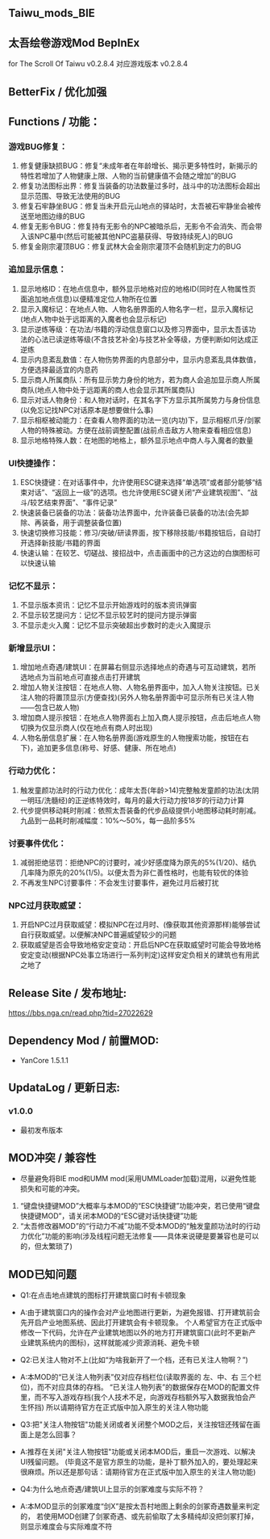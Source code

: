 ## Taiwu_mods_BIE
## 太吾绘卷游戏Mod BepInEx

for The Scroll Of Taiwu v0.2.8.4
对应游戏版本 v0.2.8.4

## BetterFix / 优化加强

## Functions / 功能：
### 游戏BUG修复：
1. 修复健康缺损BUG：修复“未成年者在年龄增长、揭示更多特性时，新揭示的特性若增加了人物健康上限、人物的当前健康值不会随之增加”的BUG
1. 修复功法图标出界：修复当装备的功法数量过多时，战斗中的功法图标会超出显示范围、导致无法使用的BUG
1. 修复石牢静坐BUG：修复当未开启元山地点的驿站时，太吾被石牢静坐会被传送至地图边缘的BUG
1. 修复无影令BUG：修复持有无影令的NPC被暗杀后，无影令不会消失、而会带入该NPC墓中(然后可能被其他NPC盗墓获得、导致持续死人)的BUG
1. 修复金刚宗灌顶BUG：修复武林大会金刚宗灌顶不会随机到定力的BUG

### 追加显示信息：
1. 显示地格ID：在地点信息中，额外显示地格对应的地格ID(同时在人物属性页面追加地点信息)以便精准定位人物所在位置
1. 显示入魔标记：在地点人物、人物名册界面的人物名字一栏，显示入魔标记(地点人物中处于远距离的入魔者也会显示标记)
1. 显示逆练等级：在功法/书籍的浮动信息窗口以及修习界面中，显示太吾该功法的心法已读逆练等级(不含技艺补全)与技艺补全等级，方便判断如何达成正逆练
1. 显示内息紊乱数值：在人物伤势界面的内息部分中，显示内息紊乱具体数值，方便选择最适宜的内息药
1. 显示商人所属商队：所有显示势力身份的地方，若为商人会追加显示商人所属商队(地点人物中处于远距离的商人也会显示其所属商队)
1. 显示对话人物身份：和人物对话时，在其名字下方显示其所属势力与身份信息(以免忘记找NPC对话原本是想要做什么事)
1. 显示相枢被动能力：在查看人物界面的功法一览(内功)下，显示相枢爪牙/剑冢人物的特殊被动。方便在战前调整配置(战前点击敌方人物来查看相应信息)
1. 显示地格特殊人数：在地图的地格上，额外显示地点中商人与入魔者的数量

### UI快捷操作：
1. ESC快捷键：在对话事件中，允许使用ESC键来选择“单选项”或者部分能够“结束对话”、“返回上一级”的选项。也允许使用ESC键关闭“产业建筑视图”、“战斗/较艺结束界面”、“事件记录”
1. 快速装备已装备的功法：装备功法界面中，允许装备已装备的功法(会先卸除、再装备，用于调整装备位置)
1. 快速切换修习技能：修习/突破/研读界面，按下移除技能/书籍按钮后，自动打开选择新技能/书籍的界面
1. 快速认输：在较艺、切磋战、接招战中，点击画面中的己方这边的白旗图标可以快速认输

### 记忆不显示：
1. 不显示版本资讯：记忆不显示开始游戏时的版本资讯弹窗
1. 不显示较艺提问方：记忆不显示较艺时的提问方提示弹窗
1. 不显示走火入魔：记忆不显示突破超出步数时的走火入魔提示

### 新增显示UI：
1. 增加地点奇遇/建筑UI：在屏幕右侧显示选择地点的奇遇与可互动建筑，若所选地点为当前地点可直接点击打开建筑
1. 增加人物关注按钮：在地点人物、人物名册界面中，加入人物关注按钮。已关注人物的将置顶显示(方便查找)(另外人物名册界面中可显示所有已关注人物——包含已故人物)
1. 增加商人提示按钮：在地点人物界面右上加入商人提示按钮，点击后地点人物切换为仅显示商人(仅在地点有商人时出现)
1. 人物名册信息扩展：在人物名册界面(游戏原生的人物搜索功能，按钮在右下)，追加更多信息(称号、好感、健康、所在地点)

### 行动力优化：
1. 触发童颜功法时的行动力优化：成年太吾(年龄>14)完整触发童颜的功法(太阴一明珏/洗髓经)的正逆练特效时，每月的最大行动力按18岁的行动力计算
1. 代步提供移动耗时削减：依照太吾装备的代步品级提供小地图移动耗时削减。九品到一品耗时削减幅度：10%～50%，每一品阶多5%

### 讨要事件优化：
1. 减弱拒绝惩罚：拒绝NPC的讨要时，减少好感度降为原先的5%(1/20)、结仇几率降为原先的20%(1/5)。以便太吾为非仁善性格时，也能有较优的体验
1. 不再发生NPC讨要事件：不会发生讨要事件，避免过月后被打扰

### NPC过月获取威望：
1. 开启NPC过月获取威望：模拟NPC在过月时、(像获取其他资源那样)能够尝试自行获取威望。以便解决NPC普遍威望较少的问题
1. 获取威望是否会导致地格安定变动：开启后NPC在获取威望时可能会导致地格安定变动(根据NPC处事立场进行一系列判定)这样安定负相关的建筑也有用武之地了

## Release Site / 发布地址:
https://bbs.nga.cn/read.php?tid=27022629

## Dependency Mod / 前置MOD:
* YanCore 1.5.1.1

## UpdataLog / 更新日志:

### v1.0.0
* 最初发布版本

## MOD冲突 / 兼容性
* 尽量避免将BIE mod和UMM mod(采用UMMLoader加载)混用，以避免性能损失和可能的冲突。

1. “键盘快捷键MOD”大概率与本MOD的“ESC快捷键”功能冲突，若已使用“键盘快捷键MOD”，请关闭本MOD的“ESC键对话快捷键”功能
1. “太吾修改器MOD”的“行动力不减”功能不受本MOD的“触发童颜功法时的行动力优化”功能的影响(涉及线程问题无法修复——具体来说硬是要兼容也是可以的，但太繁琐了)

## MOD已知问题

* Q1:在点击地点建筑的图标打开建筑窗口时有卡顿现象
* A:由于建筑窗口内的操作会对产业地图进行更新，为避免报错、打开建筑前会先开启产业地图系统、因此打开建筑会有卡顿现象。
个人希望官方在正式版中修改一下代码，允许在产业建筑地图以外的地方打开建筑窗口(此时不更新产业建筑系统内的图标)，这样就能减少资源消耗、避免卡顿

* Q2:已关注人物对不上(比如“为啥我新开了一个档，还有已关注人物啊？”)
* A:本MOD的“已关注人物列表”仅对应存档栏位(读取界面的 左、中、右 三个栏位)，而不对应具体的存档。
“已关注人物列表”的数据保存在MOD的配置文件里，而不写入游戏存档(我个人技术不足，向游戏存档额外写入数据我怕会产生怀挡)
所以请期待官方在正式版中加入原生的关注人物功能

* Q3:把"关注人物按钮"功能关闭或者关闭整个MOD之后，关注按钮还残留在画面上是怎么回事？
* A:推荐在关闭"关注人物按钮"功能或关闭本MOD后，重启一次游戏、以解决UI残留问题。
(毕竟这不是官方原生的功能，是补丁额外加入的，要处理起来很麻烦。所以还是那句话：请期待官方在正式版中加入原生的关注人物功能)

* Q4:为什么地点奇遇/建筑UI上显示的剑冢难度与实际不符？
* A:本MOD显示的剑冢难度“剑X”是按太吾村地图上剩余的剑冢奇遇数量来判定的，
若使用MOD创建了剑冢奇遇、或先前偷取了太多精纯却没把剑冢打掉，则显示难度会与实际难度不符